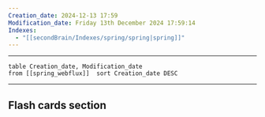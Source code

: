 ```yaml
---
Creation_date: 2024-12-13 17:59
Modification_date: Friday 13th December 2024 17:59:14
Indexes:
  - "[[secondBrain/Indexes/spring/spring|spring]]"
---
```


----



```dataview
table Creation_date, Modification_date
from [[spring_webflux]]  sort Creation_date DESC
```























---
## Flash cards section
